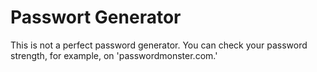 # Passwort Generator
This is not a perfect password generator. You can check your password strength, for example, on 'passwordmonster.com.'
